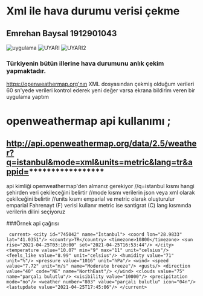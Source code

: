 # Xml ile hava durumu verisi çekme
## Emrehan Baysal 1912901043
![uygulama](https://user-images.githubusercontent.com/81330668/115980793-1cb26f00-a598-11eb-9808-c6c9ab458a57.JPG)
![UYARI](https://user-images.githubusercontent.com/81330668/115981596-939e3680-a59d-11eb-9e7d-9000a331d5de.png)
![UYARI2](https://user-images.githubusercontent.com/81330668/115981613-a7e23380-a59d-11eb-9e53-ea5f0a31c940.png)

### Türkiyenin bütün illerine hava durumunu anlık çekim yapmaktadır. 
https://openweathermap.org'nın XML dosyasından çekmiş olduğum verileri 60 sn'yede verileri 
kontrol ederek yeni değer varsa ekrana bildirim veren bir uygulama yaptım

# openweathermap api kullanımı ;

http://api.openweathermap.org/data/2.5/weather?q=istanbul&mode=xml&units=metric&lang=tr&appid=*****************
---
api kimliği openweathermap'den almanız gerekiyor
//q=istanbul kısmı hangi şehirden veri çekileceğini belirtir
//mode kısmı verilerin json veya xml olarak çekilceğini belirtir
//units kısmı emparial ve metric olarak oluşturulur emparial Fahrenayt (F) verisi kullanır metric ise santigrat (C)
lang kısmında verilerin dilini seçiyoruz

###Örnek api çağrısı 

` current>
<city id="745042" name="İstanbul">
<coord lon="28.9833" lat="41.0351"/>
<country>TR</country>
<timezone>10800</timezone>
<sun rise="2021-04-25T03:10:00" set="2021-04-25T16:53:44"/>
</city>
<temperature value="10.07" min="9" max="11" unit="celsius"/>
<feels_like value="8.99" unit="celsius"/>
<humidity value="71" unit="%"/>
<pressure value="1016" unit="hPa"/>
<wind>
<speed value="7.72" unit="m/s" name="Moderate breeze"/>
<gusts/>
<direction value="40" code="NE" name="NorthEast"/>
</wind>
<clouds value="75" name="parçalı bulutlu"/>
<visibility value="10000"/>
<precipitation mode="no"/>
<weather number="803" value="parçalı bulutlu" icon="04n"/>
<lastupdate value="2021-04-25T17:45:06"/>
</current>`
